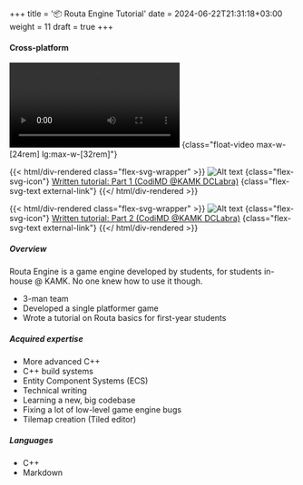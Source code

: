 +++
title = '📦 Routa Engine Tutorial'
date = 2024-06-22T21:31:18+03:00
weight = 11
draft = true
+++

#### Cross-platform

![Alt text](mp4/routa_tutorials.mp4)
{class="float-video max-w-[24rem] lg:max-w-[32rem]"}

{{< html/div-rendered class="flex-svg-wrapper" >}}
![Alt text](svg/file-earmark-text.svg)
{class="flex-svg-icon"}
[Written tutorial: Part 1 (CodiMD @KAMK DCLabra)](https://gitlab.dclabra.fi/wiki/s/HJrXEPW58)
{class="flex-svg-text external-link"}
{{</ html/div-rendered >}}

{{< html/div-rendered class="flex-svg-wrapper" >}}
![Alt text](svg/file-earmark-text.svg)
{class="flex-svg-icon"}
[Written tutorial: Part 2 (CodiMD @KAMK DCLabra)](https://gitlab.dclabra.fi/wiki/s/rkHV83ccI)
{class="flex-svg-text external-link"}
{{</ html/div-rendered >}}

##### Overview

Routa Engine is a game engine developed by students, for students in-house @ KAMK. No one knew how to use it though.

- 3-man team
- Developed a single platformer game
- Wrote a tutorial on Routa basics for first-year students

##### Acquired expertise

- More advanced C++
- C++ build systems
- Entity Component Systems (ECS)
- Technical writing
- Learning a new, big codebase
- Fixing a lot of low-level game engine bugs
- Tilemap creation (Tiled editor)

##### Languages

- C++
- Markdown

